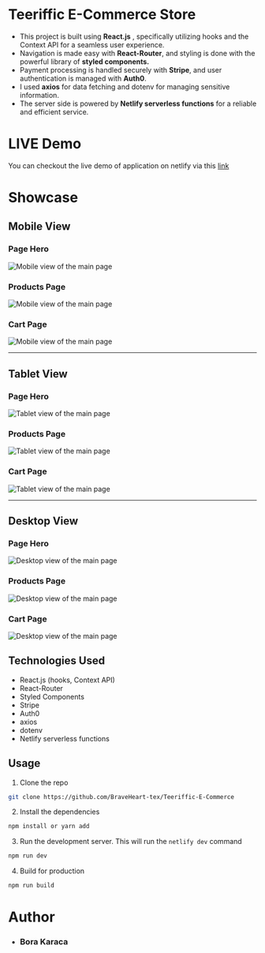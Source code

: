 # Teeriffic E-Commerce Store

- This project is built using <strong>React.js</strong> , specifically utilizing hooks and the Context API for a seamless user experience.
- Navigation is made easy with <strong>React-Router</strong>, and styling is done with the powerful library of <strong>styled components.</strong>
- Payment processing is handled securely with <strong>Stripe</strong>, and user authentication is managed with <strong>Auth0</strong>.
- I used <strong>axios</strong> for data fetching and dotenv for managing sensitive information.
- The server side is powered by <strong>Netlify serverless functions</strong> for a reliable and efficient service.

# LIVE Demo
<p>You can checkout the live demo of application on netlify via this <a href="https://teeriffic.netlify.app">link</a></p>

# Showcase

## Mobile View

### Page Hero

![Mobile view of the main page](./showcase/main_mobile.png)

### Products Page

![Mobile view of the main page](./showcase/products_mobile.png)

### Cart Page

![Mobile view of the main page](./showcase/cart_mobile.png)

<hr/>

## Tablet View

### Page Hero

![Tablet view of the main page](./showcase/main_tablet.png)

### Products Page

![Tablet view of the main page](./showcase/products_tablet.png)

### Cart Page

![Tablet view of the main page](./showcase/cart_tablet.png)

<hr/>

## Desktop View

### Page Hero

![Desktop view of the main page](./showcase/main_desktop.png)

### Products Page

![Desktop view of the main page](./showcase/products_desktop.png)

### Cart Page

![Desktop view of the main page](./showcase/cart_desktop.png)

## Technologies Used

- React.js (hooks, Context API)
- React-Router
- Styled Components
- Stripe
- Auth0
- axios
- dotenv
- Netlify serverless functions

## Usage

1. Clone the repo

```sh
git clone https://github.com/BraveHeart-tex/Teeriffic-E-Commerce
```

2. Install the dependencies

```sh
npm install or yarn add
```

3. Run the development server. This will run the `netlify dev` command

```sh
npm run dev
```

4. Build for production

```sh
npm run build
```

# Author

- <h3>Bora Karaca</h3>
